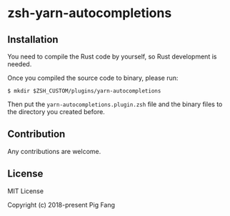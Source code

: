 # zsh-yarn-autocompletions

## Installation

You need to compile the Rust code by yourself,
so Rust development is needed.

Once you compiled the source code to binary,
please run:

```shell
$ mkdir $ZSH_CUSTOM/plugins/yarn-autocompletions
```

Then put the `yarn-autocompletions.plugin.zsh` file
and the binary files to the directory you created before.

## Contribution

Any contributions are welcome.

## License

MIT License

Copyright (c) 2018-present Pig Fang
